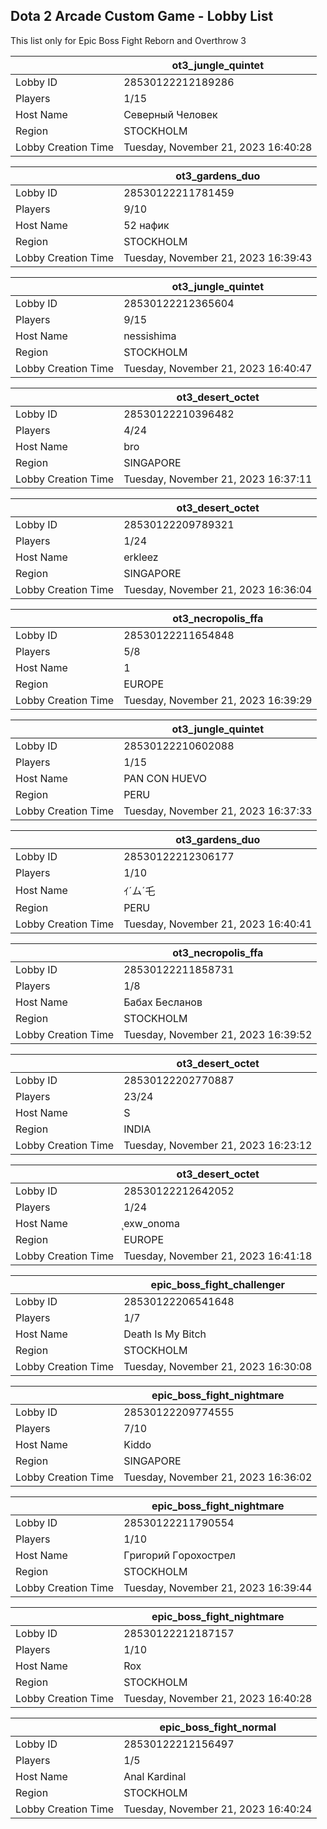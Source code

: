 ## Dota 2 Arcade Custom Game - Lobby List

This list only for Epic Boss Fight Reborn and Overthrow 3

|  | ot3_jungle_quintet |
| ------ | ------ |
| Lobby ID | 28530122212189286 |
| Players | 1/15 |
| Host Name | Северный Человек |
| Region | STOCKHOLM |
| Lobby Creation Time | Tuesday, November 21, 2023 16:40:28 |


|  | ot3_gardens_duo |
| ------ | ------ |
| Lobby ID | 28530122211781459 |
| Players | 9/10 |
| Host Name | 52 нафик |
| Region | STOCKHOLM |
| Lobby Creation Time | Tuesday, November 21, 2023 16:39:43 |


|  | ot3_jungle_quintet |
| ------ | ------ |
| Lobby ID | 28530122212365604 |
| Players | 9/15 |
| Host Name | nessishima |
| Region | STOCKHOLM |
| Lobby Creation Time | Tuesday, November 21, 2023 16:40:47 |


|  | ot3_desert_octet |
| ------ | ------ |
| Lobby ID | 28530122210396482 |
| Players | 4/24 |
| Host Name | bro |
| Region | SINGAPORE |
| Lobby Creation Time | Tuesday, November 21, 2023 16:37:11 |


|  | ot3_desert_octet |
| ------ | ------ |
| Lobby ID | 28530122209789321 |
| Players | 1/24 |
| Host Name | erkleez |
| Region | SINGAPORE |
| Lobby Creation Time | Tuesday, November 21, 2023 16:36:04 |


|  | ot3_necropolis_ffa |
| ------ | ------ |
| Lobby ID | 28530122211654848 |
| Players | 5/8 |
| Host Name | 1 |
| Region | EUROPE |
| Lobby Creation Time | Tuesday, November 21, 2023 16:39:29 |


|  | ot3_jungle_quintet |
| ------ | ------ |
| Lobby ID | 28530122210602088 |
| Players | 1/15 |
| Host Name | PAN CON HUEVO |
| Region | PERU |
| Lobby Creation Time | Tuesday, November 21, 2023 16:37:33 |


|  | ot3_gardens_duo |
| ------ | ------ |
| Lobby ID | 28530122212306177 |
| Players | 1/10 |
| Host Name | ｲ´ム´乇 |
| Region | PERU |
| Lobby Creation Time | Tuesday, November 21, 2023 16:40:41 |


|  | ot3_necropolis_ffa |
| ------ | ------ |
| Lobby ID | 28530122211858731 |
| Players | 1/8 |
| Host Name | Бабах Бесланов |
| Region | STOCKHOLM |
| Lobby Creation Time | Tuesday, November 21, 2023 16:39:52 |


|  | ot3_desert_octet |
| ------ | ------ |
| Lobby ID | 28530122202770887 |
| Players | 23/24 |
| Host Name | S |
| Region | INDIA |
| Lobby Creation Time | Tuesday, November 21, 2023 16:23:12 |


|  | ot3_desert_octet |
| ------ | ------ |
| Lobby ID | 28530122212642052 |
| Players | 1/24 |
| Host Name | ุexw_onoma |
| Region | EUROPE |
| Lobby Creation Time | Tuesday, November 21, 2023 16:41:18 |


|  | epic_boss_fight_challenger |
| ------ | ------ |
| Lobby ID | 28530122206541648 |
| Players | 1/7 |
| Host Name | Death Is My Bitch |
| Region | STOCKHOLM |
| Lobby Creation Time | Tuesday, November 21, 2023 16:30:08 |


|  | epic_boss_fight_nightmare |
| ------ | ------ |
| Lobby ID | 28530122209774555 |
| Players | 7/10 |
| Host Name | Kiddo |
| Region | SINGAPORE |
| Lobby Creation Time | Tuesday, November 21, 2023 16:36:02 |


|  | epic_boss_fight_nightmare |
| ------ | ------ |
| Lobby ID | 28530122211790554 |
| Players | 1/10 |
| Host Name | Гpигopий Гopoxocтpeл |
| Region | STOCKHOLM |
| Lobby Creation Time | Tuesday, November 21, 2023 16:39:44 |


|  | epic_boss_fight_nightmare |
| ------ | ------ |
| Lobby ID | 28530122212187157 |
| Players | 1/10 |
| Host Name | Rox |
| Region | STOCKHOLM |
| Lobby Creation Time | Tuesday, November 21, 2023 16:40:28 |


|  | epic_boss_fight_normal |
| ------ | ------ |
| Lobby ID | 28530122212156497 |
| Players | 1/5 |
| Host Name | Anal Kardinal |
| Region | STOCKHOLM |
| Lobby Creation Time | Tuesday, November 21, 2023 16:40:24 |


